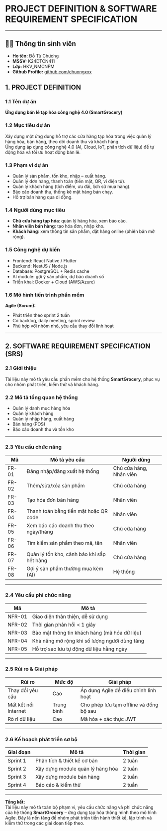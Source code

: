 # PROJECT DEFINITION & SOFTWARE REQUIREMENT SPECIFICATION

---

## 👨‍🎓 Thông tin sinh viên

- **Họ tên:** Đỗ Từ Chương
- **MSSV:** K24DTCN411
- **Lớp:** HKV_NMCNPM
- **Github Profile:** [github.com/chuongxxx](https://github.com/chuongxxx)

## 1. PROJECT DEFINITION

### 1.1 Tên dự án

**Ứng dụng bán lẻ tạp hóa công nghệ 4.0 (SmartGrocery)**

### 1.2 Mục tiêu dự án

Xây dựng một ứng dụng hỗ trợ các cửa hàng tạp hóa trong việc quản lý hàng hóa, bán hàng, theo dõi doanh thu và khách hàng.  
Ứng dụng áp dụng công nghệ 4.0 (AI, Cloud, IoT, phân tích dữ liệu) để tự động hóa và tối ưu hoạt động bán lẻ.

### 1.3 Phạm vi dự án

- Quản lý sản phẩm, tồn kho, nhập – xuất hàng.
- Quản lý đơn hàng, thanh toán (tiền mặt, QR, ví điện tử).
- Quản lý khách hàng (tích điểm, ưu đãi, lịch sử mua hàng).
- Báo cáo doanh thu, thống kê mặt hàng bán chạy.
- Hỗ trợ bán hàng qua di động.

### 1.4 Người dùng mục tiêu

- **Chủ cửa hàng tạp hóa**: quản lý hàng hóa, xem báo cáo.
- **Nhân viên bán hàng**: tạo hóa đơn, nhập kho.
- **Khách hàng**: xem thông tin sản phẩm, đặt hàng online (phiên bản mở rộng).

### 1.5 Công nghệ dự kiến

- Frontend: React Native / Flutter
- Backend: NestJS / Node.js
- Database: PostgreSQL + Redis cache
- AI module: gợi ý sản phẩm, dự báo doanh số
- Triển khai: Docker + Cloud (AWS/Azure)

### 1.6 Mô hình tiến trình phần mềm

**Agile (Scrum):**

- Phát triển theo sprint 2 tuần
- Có backlog, daily meeting, sprint review
- Phù hợp với nhóm nhỏ, yêu cầu thay đổi linh hoạt

---

## 2. SOFTWARE REQUIREMENT SPECIFICATION (SRS)

### 2.1 Giới thiệu

Tài liệu này mô tả yêu cầu phần mềm cho hệ thống **SmartGrocery**, phục vụ cho nhóm phát triển, kiểm thử và khách hàng.

### 2.2 Mô tả tổng quan hệ thống

- Quản lý danh mục hàng hóa
- Quản lý khách hàng
- Quản lý nhập hàng, xuất hàng
- Bán hàng (POS)
- Báo cáo doanh thu và tồn kho

---

### 2.3 Yêu cầu chức năng

| Mã    | Mô tả yêu cầu                              | Người dùng              |
| ----- | ------------------------------------------ | ----------------------- |
| FR-01 | Đăng nhập/đăng xuất hệ thống               | Chủ cửa hàng, Nhân viên |
| FR-02 | Thêm/sửa/xóa sản phẩm                      | Chủ cửa hàng            |
| FR-03 | Tạo hóa đơn bán hàng                       | Nhân viên               |
| FR-04 | Thanh toán bằng tiền mặt hoặc QR code      | Nhân viên               |
| FR-05 | Xem báo cáo doanh thu theo ngày/tháng      | Chủ cửa hàng            |
| FR-06 | Tìm kiếm sản phẩm theo mã, tên             | Nhân viên               |
| FR-07 | Quản lý tồn kho, cảnh báo khi sắp hết hàng | Chủ cửa hàng            |
| FR-08 | Gợi ý sản phẩm thường mua kèm (AI)         | Hệ thống                |

---

### 2.4 Yêu cầu phi chức năng

| Mã     | Mô tả                                         |
| ------ | --------------------------------------------- |
| NFR-01 | Giao diện thân thiện, dễ sử dụng              |
| NFR-02 | Thời gian phản hồi < 1 giây                   |
| NFR-03 | Bảo mật thông tin khách hàng (mã hóa dữ liệu) |
| NFR-04 | Khả năng mở rộng khi số lượng người dùng tăng |
| NFR-05 | Hỗ trợ sao lưu tự động dữ liệu hằng ngày      |

---

### 2.5 Rủi ro & Giải pháp

| Rủi ro               | Mức độ     | Giải pháp                               |
| -------------------- | ---------- | --------------------------------------- |
| Thay đổi yêu cầu     | Cao        | Áp dụng Agile để điều chỉnh linh hoạt   |
| Mất kết nối Internet | Trung bình | Cho phép lưu tạm offline và đồng bộ sau |
| Rò rỉ dữ liệu        | Cao        | Mã hóa + xác thực JWT                   |

---

### 2.6 Kế hoạch phát triển sơ bộ

| Giai đoạn | Mô tả                            | Thời gian |
| --------- | -------------------------------- | --------- |
| Sprint 1  | Phân tích & thiết kế cơ bản      | 2 tuần    |
| Sprint 2  | Xây dựng module quản lý hàng hóa | 2 tuần    |
| Sprint 3  | Xây dựng module bán hàng         | 2 tuần    |
| Sprint 4  | Báo cáo & kiểm thử               | 2 tuần    |

---

**Tổng kết:**  
Tài liệu này mô tả toàn bộ phạm vi, yêu cầu chức năng và phi chức năng của hệ thống **SmartGrocery** – ứng dụng tạp hóa thông minh theo mô hình Agile. Đây là nền tảng để nhóm phát triển tiến hành thiết kế, lập trình và kiểm thử trong các giai đoạn tiếp theo.
